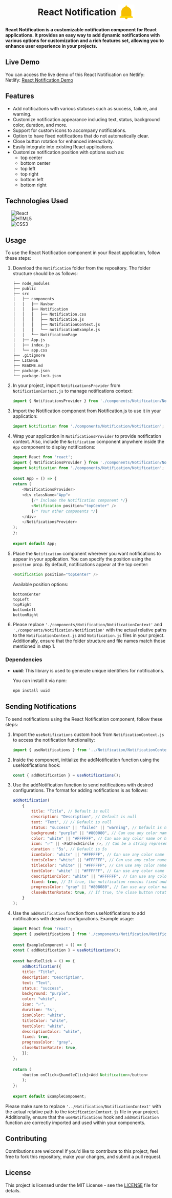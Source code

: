 <br>
<h1 align=center>
<span> React Notification </span>
<img align="center" src="./public/favicon.png" alt="" width="50" height="50">
</h1>

**React Notification is a customizable notification component for React applications. It provides an easy way to add dynamic notifications with various options for customization and a rich features set, allowing you to enhance user experience in your projects.**

## Live Demo

You can access the live demo of this React Notification on Netlify:
<br>
Netlify: [React Notification Demo](https://react-multiapp.netlify.app/notification)

## Features

- Add notifications with various statuses such as success, failure, and warning.
- Customize notification appearance including text, status, background color, duration, and more.
- Support for custom icons to accompany notifications.
- Option to have fixed notifications that do not automatically clear.
- Close button rotation for enhanced interactivity.
- Easily integrate into existing React applications.
- Customize notification position with options such as:
    - top center
    - bottom center
    - top left
    - top right
    - bottom left
    - bottom right

## Technologies Used

&emsp; ![React](https://img.shields.io/badge/react.js-%23563D7C.svg?style=for-the-badge&logo=react&logoColor=white)
<br>
&emsp; ![HTML5](https://img.shields.io/badge/html5-%23E34F26.svg?style=for-the-badge&logo=html5&logoColor=white)
<br>
&emsp; ![CSS3](https://img.shields.io/badge/css3-%231572B6.svg?style=for-the-badge&logo=css3&logoColor=white)

## Usage

To use the React Notification component in your React application, follow these steps:

1. Download the `Notification` folder from the repository. The folder structure should be as follows:
    ```
    ├── node_modules
    ├── public
    ├── src
    │   ├── components
    │   │   ├── Navbar
    │   │   ├── Notification
    │   │   │   ├── Notification.css
    │   │   │   ├── Notification.js
    │   │   │   ├── NotificationContext.js
    │   │   │   └── notificationExample.js
    │   │   └── NotificationPage
    │   ├── App.js
    │   ├── index.js
    │   └── app.css
    ├── .gitignore
    ├── LICENSE
    ├── README.md
    ├── package.json
    └── package-lock.json
    ```
2. In your project, import `NotificationsProvider` from `NotificationContext.js` to manage notifications context:
    ```javascript
    import { NotificationsProvider } from './components/Notification/NotificationContext';
    ```
3. Import the Notification component from Notification.js to use it in your application:
    ```javascript
    import Notification from './components/Notification/Notification';
    ```
4. Wrap your application in `NotificationsProvider` to provide notification context. Also, include the `Notification` component anywhere inside the `App` component to display notifications:
    ```javascript
    import React from 'react';
    import { NotificationsProvider } from './components/Notification/NotificationContext';
    import Notification from './components/Notification/Notification';

    const App = () => {
    return (
        <NotificationsProvider>
        <div className="App">
            {/* Include the Notification component */}
            <Notification position="topCenter" />
            {/* Your other components */}
        </div>
        </NotificationsProvider>
    );
    };

    export default App;
    ```
5. Place the `Notification` component wherever you want notifications to appear in your application. You can specify the position using the `position` prop. By default, notifications appear at the top center:

    ```javascript
    <Notification position="topCenter" />
    ```
    Available position options:
    ```topCenter
    bottomCenter
    topLeft
    topRight
    bottomLeft
    bottomRight
    ```

6. Please replace `'./components/Notification/NotificationContext'` and `'./components/Notification/Notification'` with the actual relative paths to the `NotificationContext.js` and `Notification.js` files in your project. Additionally, ensure that the folder structure and file names match those mentioned in step 1.  

### Dependencies
- **uuid**: This library is used to generate unique identifiers for notifications.

    You can install it via npm:
    ```bash
    npm install uuid
    ```

## Sending Notifications

To send notifications using the React Notification component, follow these steps:

1. Import the `useNotifications` custom hook from `NotificationContext.js` to access the notification functionality:

    ```javascript
    import { useNotifications } from '../Notification/NotificationContext';
    ```
2. Inside the component, initialize the addNotification function using the useNotifications hook:

    ```javascript
    const { addNotification } = useNotifications();
    ```
3. Use the addNotification function to send notifications with desired configurations. The format for adding notifications is as follows:
    ```javascript
    addNotification(
        {
            title: "Title", // Default is null
            description: "Description", // Default is null
            text: "Text", // // Default is null
            status: "success" || "failed" || "warning", // Default is null
            background: "purple" || "#800080", // Can use any color name or hex code
            color: "white" || "#FFFFFF", // Can use any color name or hex code
            icon: "✅" || <FaCheckCircle />, // Can be a string representing a unicode character or a React component
            duration : '5s', // Default is 5s
            iconColor: "white" || "#FFFFFF", // Can use any color name or hex code
            textsColor: "white" || "#FFFFFF", // Can use any color name or hex code
            titleColor: "white" || "#FFFFFF", // Can use any color name or hex code
            textColor: "white" || "#FFFFFF", // Can use any color name or hex code
            descriptionColor: "white" || "#FFFFFF", // Can use any color name or hex code
            fixed: true, // If true, the notification remains fixed and does not automatically clear
            progressColor: "gray" || "#808080", // Can use any color name or hex code
            closeButtonRotate: true, // If true, the close button rotates on hover
        }
    );
    ```

4. Use the `addNotification` function from useNotifications to add notifications with desired configurations. Example usage:
    ```javascript
    import React from 'react';
    import { useNotifications } from './components/Notification/NotificationContext';

    const ExampleComponent = () => {
    const { addNotification } = useNotifications();

    const handleClick = () => {
        addNotification({
        title: "Title",
        description: "Description",
        text: "Text",
        status: "success",
        background: "purple",
        color: "white",
        icon: "✅",
        duration: '5s',
        iconColor: "white",
        titleColor: "white",
        textColor: "white",
        descriptionColor: "white",
        fixed: true,
        progressColor: "gray",
        closeButtonRotate: true,
        });
    };

    return (
        <button onClick={handleClick}>Add Notification</button>
        );
    };

    export default ExampleComponent;
    ```

Please make sure to replace `'../Notification/NotificationContext'` with the actual relative path to the `NotificationContext.js` file in your project. Additionally, ensure that the `useNotifications` hook and `addNotification` function are correctly imported and used within your components.


## Contributing

Contributions are welcome! If you'd like to contribute to this project, feel free to fork this repository, make your changes, and submit a pull request.

## License

This project is licensed under the MIT License - see the [LICENSE](LICENSE) file for details.
